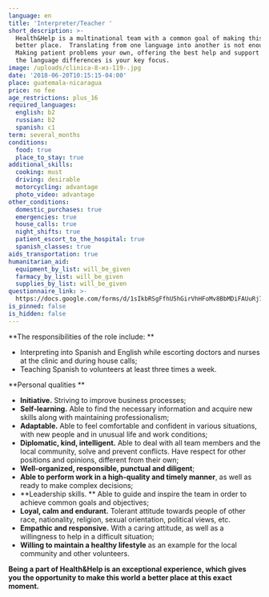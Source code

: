 ```yaml
---
language: en
title: 'Interpreter/Teacher '
short_description: >-
  Health&Help is a multinational team with a common goal of making this world a
  better place.  Translating from one language into another is not enough.
  Making patient problems your own, offering the best help and support no matter
  the language differences is your key focus.
image: /uploads/clinica-8-из-119-.jpg
date: '2018-06-20T10:15:15-04:00'
place: guatemala-nicaragua
price: no fee
age_restrictions: plus_16
required_languages:
  english: b2
  russian: b2
  spanish: c1
term: several_months
conditions:
  food: true
  place_to_stay: true
additional_skills:
  cooking: must
  driving: desirable
  motorcycling: advantage
  photo_video: advantage
other_conditions:
  domestic_purchases: true
  emergencies: true
  house_calls: true
  night_shifts: true
  patient_escort_to_the_hospital: true
  spanish_classes: true
aids_transportation: true
humanitarian_aid:
  equipment_by_list: will_be_given
  farmacy_by_list: will_be_given
  supplies_by_list: will_be_given
questionnaire_link: >-
  https://docs.google.com/forms/d/1sIkbRSgFfhU5hGirVhHFoMv8BbMDiFAUuRj7c037Fmo/edit?usp=drive_web
is_pinned: false
is_hidden: false
---
```

**The responsibilities of the role include:
**

* Interpreting into Spanish and English while escorting doctors and nurses at the clinic and during house calls;
* Teaching Spanish to volunteers at least three times a week.

**Personal qualities
**

* **Initiative.** Striving to improve business processes;
* **Self-learning.** Able to find the necessary information and acquire new skills along with maintaining professionalism;
* **Adaptable.** Able to feel comfortable and confident in various situations, with new people and in unusual life and work conditions;
* **Diplomatic, kind, intelligent.** Able to deal with all team members and the local community, solve and prevent conflicts. Have respect for other positions and opinions, different from their own;
* **Well-organized, responsible, punctual and diligent**;
* **Able to perform work in a high-quality and timely manner**, as well as ready to make complex decisions;
* **Leadership skills.
  ** Able to guide and inspire the team in order to achieve common goals and objectives;
* **Loyal, calm and endurant.** Tolerant attitude towards people of other race, nationality, religion, sexual orientation, political views, etc.
* **Empathic and responsive.** With a caring attitude, as well as a willingness to help in a difficult situation;
* **Willing to maintain a healthy lifestyle** as an example for the local community and other volunteers.

**Being a part of Health&Help is an exceptional experience, which gives you the opportunity to make this world a better place at this exact moment.**
